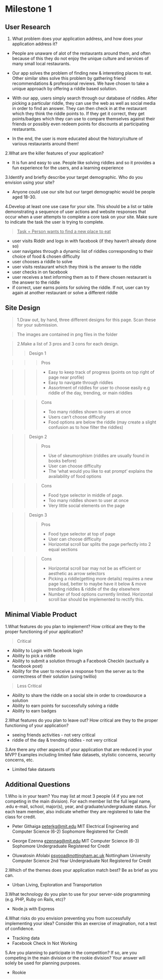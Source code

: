 Milestone 1
=========

User Research
----
1. What problem does your application address, and how does your application address it?
- People are unaware of alot of the restaurants around them, and often because of this  they do not enjoy the unique culture and services of many small local restaurants.

- Our app solves the problem of finding new & interesting places to eat. Other similar sites solve this problem by gathering friend recommendations & professional reviews. We have chosen to take a unique approach by offering a riddle based solution.

- With our app, users simply search through our database of riddles. After picking a particular riddle, they can use the web as well as social media in order to find an answer. They can then check in at the restaurant which they think the riddle points to. If they get it correct, they get points/badges which they can use to compare themselves against their friends or possibly even redeem points for discounts at participating restaurants.
- In the end, the user is more educated about the history/culture of various restaurants around them! 

2.What are the killer features of your application?
 - It is fun and easy to use. People like solving riddles and so it provides a fun experience for the users, and a learning experience

3.Identify and briefly describe your target demographic. Who do you envision using your site?
- Anyone could use our site but our target demographic would be people aged 18-30.

4.Develop at least one use case for your site. This should be a list or table demonstrating a sequence of user actions and website responses that occur when a user attempts to complete a core task on your site. Make sure to indicate the task the user is trying to complete.

><u>Task = Person wants to find a new place to eat</u>
- user visits Riddlr and logs in with facebook (if they haven’t already done so)
- user navigates through a dynamic list of riddles corresponding to their choice of food & chosen difficulty
- user chooses a riddle to solve
- user visits restaurant which they think is the answer to the riddle
- user checks in on facebook
- user receives a text informing them as to if there chosen restaurant is the answer to the riddle
- if correct, user earns points for solving the riddle. If not, user can try again at another restaurant or solve a different riddle

Site Design
---
>1.Draw out, by hand, three different designs for this page. Scan these for your submission.

>The images are contained in png files in the folder

> 2.Make a list of 3 pros and 3 cons for each design.
>>Design 1


>>>Pros

>>>- Easy to keep track of progress (points on top right of page near profile)
>>>- Easy to navigate through riddles
>>>- Assortment of riddles for user to choose easily e.g riddle of the day, trending, or main riddles

>>>Cons
>>>- Too many riddles shown to users at once
>>>- Users can’t choose difficulty
>>>- Food options are below the riddle (may create a slight confusion as to how filter the riddles)

>>Design 2 
>>>Pros
>>>- Use of skeumorphism (riddles are usually found in books before)
>>>- User can choose difficulty
>>>- The ‘what would you like to eat prompt’ explains the availability of food options

>>>Cons
>>>- Food type selector in middle of page.
>>>- Too many riddles shown to user at once
>>>- Very little social elements on the page

>>Design 3
>>>Pros
>>>- Food type selector at top of page
>>>- User can choose difficulty
>>>- Horizontal scroll bar splits the page perfectly into 2 equal sections

>>>Cons
>>>- Horizontal scroll bar may not be as efficient or aesthetic as arrow selectors
>>>- Picking a riddle(getting more details) requires a new page load, better to maybe have it below & move trending riddles & riddle of the day elsewhere
>>>- Number of food options currently limited. Horizontal scroll bar should be implemented to rectify this.

Minimal Viable Product
---

1.What features do you plan to implement? How critical are they to the proper functioning of your application?
> Critical
 - Ability to Login with facebook login
 - Ability to pick a riddle
 - Ability to submit a solution through a Facebook CheckIn (auctually a facebook post)
 - Ability for the user to receive a response from the server as to the correctness of their solution (using twillio)
 
>Less Critical
- Ability to share the riddle on a social site in order to crowdsource a solution
- Ability to earn points for successfully solving a riddle
- Ability to earn badges

2.What features do you plan to leave out? How critical are they to the proper functioning of your application?
 - seeing friends activities - not very critical
 - riddle of the day  & trending riddles - not very critical                      

3.Are there any other aspects of your application that are reduced in your MVP? Examples including limited fake datasets, stylistic concerns, security concerns, etc.
- Limited fake datasets

Additional Questions
--

1.Who is in your team? You may list at most 3 people (4 if you are not competing in the main division). For each member list the full legal name, .edu e-mail, school, major(s), year, and graduate/undergraduate status. For each team member, also indicate whether they are registered to take the class for credit.
- Peter Githaiga peterkg@mit.edu MIT Electrical Engineering and Computer Science (6-2) Sophomore Registered for Credit

- George Ezenna ezennag@mit.edu MIT Computer Science (6-3) Sophomore Undergraduate Registered for Credit

- Oluwatosin Afolabi psyooa@nottingham.ac.uk Nottingham University Computer Science 2nd Year Undergraduate Not Registered for Credit

2.Which of the themes does your application match best? Be as brief as you can.
- Urban Living, Exploration and Transportation

3.What technology do you plan to use for your server-side programming (e.g. PHP, Ruby on Rails, etc)?
 - Node.js with Express

4.What risks do you envision preventing you from successfully implementing your idea? Consider this an exercise of imagination, not a test of confidence.
- Tracking data
- Facebook Check In Not Working

5.Are you planning to participate in the competition? If so, are you competing in the main division or the rookie division? Your answer will solely be used for planning purposes.
- Rookie



